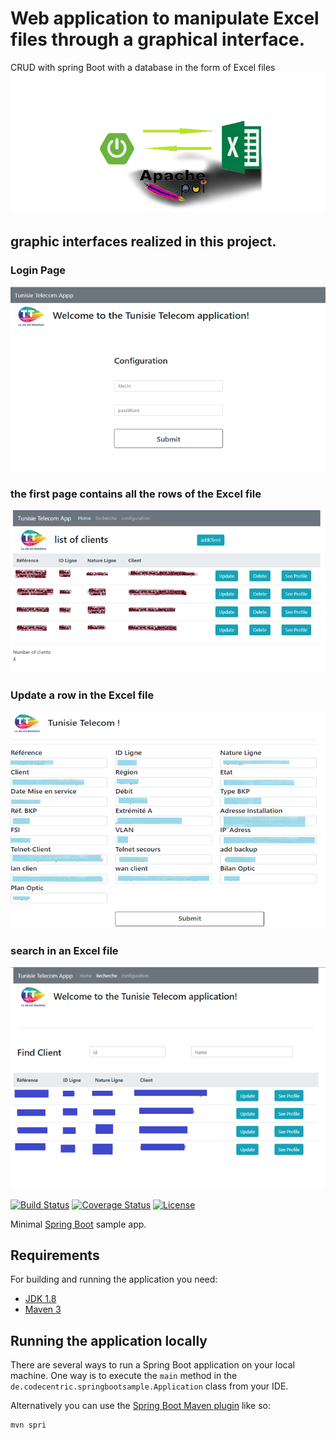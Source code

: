 # Web application to manipulate Excel files through a graphical interface.
CRUD with spring Boot with a database in the form of Excel files 
![Tux, readMe ](src/main/resources/static/readMe-removebg-preview.png)









## graphic interfaces realized in this project.


### Login Page
![Tux, readMe ](src/main/resources/static/readMe2.png)

### the first page contains all the rows of the Excel file
![Tux, readMe ](src/main/resources/static/readMe1.png)
### Update a row in the Excel file 

![Tux, readMe ](src/main/resources/static/readMe3.png)

### search in an Excel file
![Tux, readMe ](src/main/resources/static/readMe4.png)






[![Build Status](https://travis-ci.org/codecentric/springboot-sample-app.svg?branch=master)](https://travis-ci.org/codecentric/springboot-sample-app)
[![Coverage Status](https://coveralls.io/repos/github/codecentric/springboot-sample-app/badge.svg?branch=master)](https://coveralls.io/github/codecentric/springboot-sample-app?branch=master)
[![License](http://img.shields.io/:license-apache-blue.svg)](http://www.apache.org/licenses/LICENSE-2.0.html)

Minimal [Spring Boot](http://projects.spring.io/spring-boot/) sample app.

## Requirements

For building and running the application you need:

- [JDK 1.8](http://www.oracle.com/technetwork/java/javase/downloads/jdk8-downloads-2133151.html)
- [Maven 3](https://maven.apache.org)

## Running the application locally

There are several ways to run a Spring Boot application on your local machine. One way is to execute the `main` method in the `de.codecentric.springbootsample.Application` class from your IDE.

Alternatively you can use the [Spring Boot Maven plugin](https://docs.spring.io/spring-boot/docs/current/reference/html/build-tool-plugins-maven-plugin.html) like so:

```shell
mvn spri

